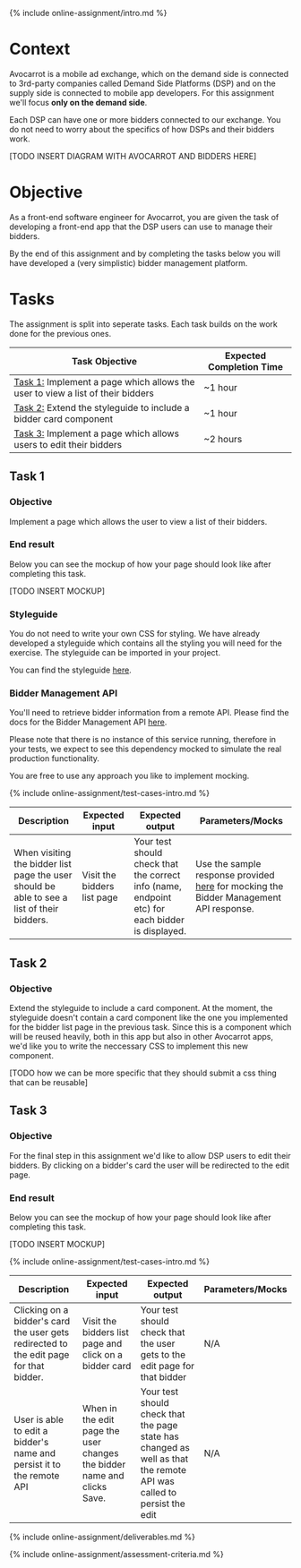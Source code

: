 {% include online-assignment/intro.md %}

# Context

Avocarrot is a mobile ad exchange, which on the demand side is connected to 3rd-party companies called Demand Side Platforms (DSP) and on the supply side is connected to mobile app developers. For this assignment we'll focus **only on the demand side**.

Each DSP can have one or more bidders connected to our exchange. You do not need to worry about the specifics of how DSPs and their bidders work.

[TODO INSERT DIAGRAM WITH AVOCARROT AND BIDDERS HERE] 

# Objective

As a front-end software engineer for Avocarrot, you are given the task of developing a front-end app that the DSP users can use to manage their bidders.

By the end of this assignment and by completing the tasks below you will have developed a (very simplistic) bidder management platform. 

# Tasks

The assignment is split into seperate tasks. Each task builds on the work done for the previous ones. 

| Task Objective | Expected Completion Time |
|---|---|
| [Task 1:](#task-1) Implement a page which allows the user to view a list of their bidders | ~1 hour |
| [Task 2:](#task-2) Extend the styleguide to include a bidder card component | ~1 hour |
| [Task 3:](#task-3) Implement a page which allows users to edit their bidders | ~2 hours |

## Task 1

### Objective

Implement a page which allows the user to view a list of their bidders.

### End result

Below you can see the mockup of how your page should look like after completing this task.

[TODO INSERT MOCKUP] 

### Styleguide

You do not need to write your own CSS for styling. We have already developed a styleguide which contains all the styling you will need for the exercise. The styleguide can be imported in your project.

You can find the styleguide [here](https://s3.amazonaws.com/avocarrot-style-guide/latest/avocarrot-skin/documentation/apps/getting-started/index.html).

### Bidder Management API

You'll need to retrieve bidder information from a remote API. Please find the docs for the Bidder Management API [here](http://docs.biddermanagement.apiary.io/).

Please note that there is no instance of this service running, therefore in your tests, we expect to see this dependency mocked to simulate the real production functionality.

You are free to use any approach you like to implement mocking.

{% include online-assignment/test-cases-intro.md %}

| Description | Expected input | Expected output | Parameters/Mocks |
|---|---|---|---|
| When visiting the bidder list page the user should be able to see a list of their bidders. | Visit the bidders list page | Your test should check that the correct info (name, endpoint etc) for each bidder is displayed. | Use the sample response provided [here](http://docs.biddermanagement.apiary.io/#reference/0/bidders-collection/get-all-bidders) for mocking the Bidder Management API response. |

## Task 2

### Objective

Extend the styleguide to include a card component. At the moment, the styleguide doesn't contain a card component like the one you implemented for the bidder list page in the previous task. Since this is a component which will be reused heavily, both in this app but also in other Avocarrot apps, we'd like you to write the neccessary CSS to implement this new component.

[TODO how we can be more specific that they should submit a css thing that can be reusable]

## Task 3

### Objective

For the final step in this assignment we'd like to allow DSP users to edit their bidders. By clicking on a bidder's card the user will be redirected to the edit page.

### End result

Below you can see the mockup of how your page should look like after completing this task.

[TODO INSERT MOCKUP]

{% include online-assignment/test-cases-intro.md %}

| Description | Expected input | Expected output | Parameters/Mocks |
|---|---|---|---|
| Clicking on a bidder's card the user gets redirected to the edit page for that bidder. | Visit the bidders list page and click on a bidder card | Your test should check that the user gets to the edit page for that bidder | N/A |
| User is able to edit a bidder's name and persist it to the remote API | When in the edit page the user changes the bidder name and clicks Save. | Your test should check that the page state has changed as well as that the remote API was called to persist the edit | N/A |

{% include online-assignment/deliverables.md %}

{% include online-assignment/assessment-criteria.md %}